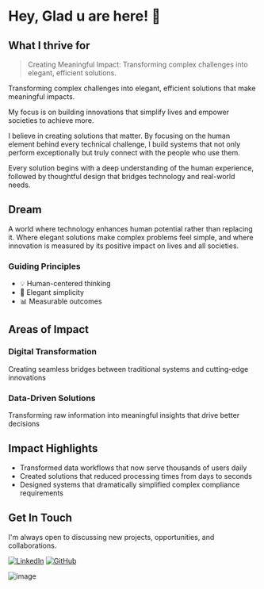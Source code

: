# Hey, Glad u are here! 👋

## What I thrive for


> Creating Meaningful Impact: Transforming complex challenges into elegant, efficient solutions.

Transforming complex challenges into elegant, efficient solutions that make meaningful impacts. 

My focus is on building innovations that simplify lives and empower societies to achieve more.

I believe in creating solutions that matter. By focusing on the human element behind every technical challenge, I build systems that not only perform exceptionally but truly connect with the people who use them.

Every solution begins with a deep understanding of the human experience, followed by thoughtful design that bridges technology and real-world needs.

## Dream

A world where technology enhances human potential rather than replacing it. Where elegant solutions make complex problems feel simple, and where innovation is measured by its positive impact on lives and all societies.

### Guiding Principles
- 💡 Human-centered thinking
- 🎨 Elegant simplicity
- 📊 Measurable outcomes

## Areas of Impact

### Digital Transformation
Creating seamless bridges between traditional systems and cutting-edge innovations


### Data-Driven Solutions
Transforming raw information into meaningful insights that drive better decisions

## Impact Highlights

- Transformed data workflows that now serve thousands of users daily
- Created solutions that reduced processing times from days to seconds
- Designed systems that dramatically simplified complex compliance requirements

## Get In Touch

I'm always open to discussing new projects, opportunities, and collaborations.

[![LinkedIn](https://img.shields.io/badge/LinkedIn-divyaprakashrx-blue?style=flat-square&logo=linkedin)](https://linkedin.com/in/divyaprakashrx)
[![GitHub](https://img.shields.io/badge/GitHub-divyaprakashrx-black?style=flat-square&logo=github)](https://github.com/divyaprakashrx)

![image](https://github.githubassets.com/images/modules/site/home/footer-illustration.svg)


